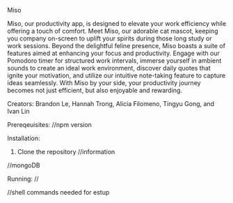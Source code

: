 Miso

Miso, our productivity app, is designed to elevate your work efficiency while offering a touch of comfort. Meet Miso, our adorable cat mascot, keeping you company on-screen to uplift your spirits during those long study or work sessions. Beyond the delightful feline presence, Miso boasts a suite of features aimed at enhancing your focus and productivity. Engage with our Pomodoro timer for structured work intervals, immerse yourself in ambient sounds to create an ideal work environment, discover daily quotes that ignite your motivation, and utilize our intuitive note-taking feature to capture ideas seamlessly. With Miso by your side, your productivity journey becomes not just efficient, but also enjoyable and rewarding.

Creators: Brandon Le, Hannah Trong, Alicia Filomeno, Tingyu Gong, and Ivan Lin

Prereqeuisites:
//npm version

Installation:
1. Clone the repository
//information

//mongoDB

Running:
//

//shell commands needed for estup